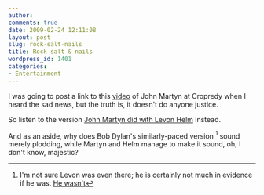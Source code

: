 ```yaml
---
author:
comments: true
date: 2009-02-24 12:11:08
layout: post
slug: rock-salt-nails
title: Rock salt & nails
wordpress_id: 1401
categories:
- Entertainment
---
```


I was going to post a link to this [video](http://www.youtube.com/watch?v=kdt3zIrNrXs) of John Martyn at Cropredy when I heard the sad news, but the truth is, it doesn't do anyone justice.

So listen to the version [John Martyn did with Levon Helm](http://web.me.com/jcherfas/Site/Media/13%20Rock%20Salt%20%26%20Nails.mp3) instead.

And as an aside, why does [Bob Dylan's similarly-paced version](http://www.youtube.com/watch?gl=GB&hl=en-GB&v=qtKkYsw1sfk&fmt=18) [^fn1] sound merely plodding, while Martyn and Helm manage to make it sound, oh, I don't know, majestic?

[^fn1]: I'm not sure Levon was even there; he is certainly not much in evidence if he was. [He wasn't](http://theband.hiof.no/articles/the_ties_that_bind.html) 


